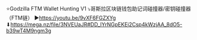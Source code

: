 ⭐Godzilla FTM Wallet Hunting V1
⤵哥斯拉区块链钱包助记词碰撞器/密钥碰撞器（FTM链）
▶https://youtu.be/9vXF6FGZXYg
⬇https://mega.nz/file/3NVEUaJR#DD_IYrNGpEKEj2Csp4kWzjAA_8dO5-b39wT4M9ngm3g
